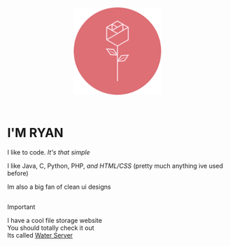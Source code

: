 <br>

<p align="center">
    <img
        src="rose1000.png"
        alt="digital rose art" 
        width="200" 
        height="200"
        align="center"
        decoding="async"
        fetchpriority="high"
    />
</p>

<br>

# I'M RYAN
I like to code. *It's that simple*

I like Java, C, Python, PHP, *and HTML/CSS* (pretty much anything ive used before)

Im also a big fan of clean ui designs

##
> [!IMPORTANT]
> I have a cool file storage website  
> You should totally check it out  
> Its called [Water Server](https://waterserver.sytes.net/)
